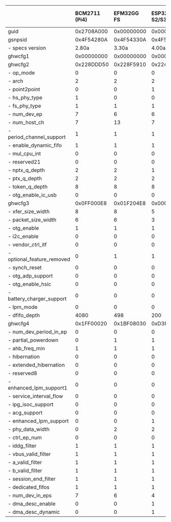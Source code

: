 |                            | BCM2711 (Pi4)   | EFM32GG FS   | ESP32-S2/S3   | ESP32-P4   | STM32F 407/411/429 FS   | STM32F 407/429 HS   | STM32F 412/767 FS   | STM32F723 FS   | STM32F723 HS   | STM32H743 HS   | STM32L476 FS   | STM32U5A5 HS   | GD32VF103 FS   | XMC4500    |
|:---------------------------|:----------------|:-------------|:--------------|:-----------|:------------------------|:--------------------|:--------------------|:---------------|:---------------|:---------------|:---------------|:---------------|:---------------|:-----------|
| guid                       | 0x2708A000      | 0x00000000   | 0x00000000    | 0x00000000 | 0x00001200              | 0x00001100          | 0x00002000          | 0x00003000     | 0x00003100     | 0x00002300     | 0x00002000     | 0x00005000     | 0x00001000     | 0x00AEC000 |
| gsnpsid                    | 0x4F54280A      | 0x4F54330A   | 0x4F54400A    | 0x4F54400A | 0x4F54281A              | 0x4F54281A          | 0x4F54320A          | 0x4F54330A     | 0x4F54330A     | 0x4F54330A     | 0x4F54310A     | 0x4F54411A     | 0x00000000     | 0x4F54292A |
| - specs version            | 2.80a           | 3.30a        | 4.00a         | 4.00a      | 2.81a                   | 2.81a               | 3.20a               | 3.30a          | 3.30a          | 3.30a          | 3.10a          | 4.11a          | 0.00W          | 2.92a      |
| ghwcfg1                    | 0x00000000      | 0x00000000   | 0x00000000    | 0x00000000 | 0x00000000              | 0x00000000          | 0x00000000          | 0x00000000     | 0x00000000     | 0x00000000     | 0x00000000     | 0x00000000     | 0x00000000     | 0x00000000 |
| ghwcfg2                    | 0x228DDD50      | 0x228F5910   | 0x224DD930    | 0x215FFFD0 | 0x229DCD20              | 0x229ED590          | 0x229ED520          | 0x229ED520     | 0x229FE1D0     | 0x229FE190     | 0x229ED520     | 0x228FE052     | 0x00000000     | 0x228F5930 |
| - op_mode                  | 0               | 0            | 0             | 0          | 0                       | 0                   | 0                   | 0              | 0              | 0              | 0              | 2              | 0              | 0          |
| - arch                     | 2               | 2            | 2             | 2          | 0                       | 2                   | 0                   | 0              | 2              | 2              | 0              | 2              | 0              | 2          |
| - point2point              | 0               | 0            | 1             | 0          | 1                       | 0                   | 1                   | 1              | 0              | 0              | 1              | 0              | 0              | 1          |
| - hs_phy_type              | 1               | 0            | 0             | 3          | 0                       | 2                   | 0                   | 0              | 3              | 2              | 0              | 1              | 0              | 0          |
| - fs_phy_type              | 1               | 1            | 1             | 3          | 1                       | 1                   | 1                   | 1              | 1              | 1              | 1              | 0              | 0              | 1          |
| - num_dev_ep               | 7               | 6            | 6             | 15         | 3                       | 5                   | 5                   | 5              | 8              | 8              | 5              | 8              | 0              | 6          |
| - num_host_ch              | 7               | 13           | 7             | 15         | 7                       | 11                  | 11                  | 11             | 15             | 15             | 11             | 15             | 0              | 13         |
| - period_channel_support   | 1               | 1            | 1             | 1          | 1                       | 1                   | 1                   | 1              | 1              | 1              | 1              | 1              | 0              | 1          |
| - enable_dynamic_fifo      | 1               | 1            | 1             | 1          | 1                       | 1                   | 1                   | 1              | 1              | 1              | 1              | 1              | 0              | 1          |
| - mul_cpu_int              | 0               | 0            | 0             | 1          | 1                       | 1                   | 1                   | 1              | 1              | 1              | 1              | 0              | 0              | 0          |
| - reserved21               | 0               | 0            | 0             | 0          | 0                       | 0                   | 0                   | 0              | 0              | 0              | 0              | 0              | 0              | 0          |
| - nptx_q_depth             | 2               | 2            | 1             | 1          | 2                       | 2                   | 2                   | 2              | 2              | 2              | 2              | 2              | 0              | 2          |
| - ptx_q_depth              | 2               | 2            | 2             | 1          | 2                       | 2                   | 2                   | 2              | 2              | 2              | 2              | 2              | 0              | 2          |
| - token_q_depth            | 8               | 8            | 8             | 8          | 8                       | 8                   | 8                   | 8              | 8              | 8              | 8              | 8              | 0              | 8          |
| - otg_enable_ic_usb        | 0               | 0            | 0             | 0          | 0                       | 0                   | 0                   | 0              | 0              | 0              | 0              | 0              | 0              | 0          |
| ghwcfg3                    | 0x0FF000E8      | 0x01F204E8   | 0x00C804B5    | 0x03805EB5 | 0x020001E8              | 0x03F403E8          | 0x0200D1E8          | 0x0200D1E8     | 0x03EED2E8     | 0x03B8D2E8     | 0x0200D1E8     | 0x03B882E8     | 0x00000000     | 0x027A01E5 |
| - xfer_size_width          | 8               | 8            | 5             | 5          | 8                       | 8                   | 8                   | 8              | 8              | 8              | 8              | 8              | 0              | 5          |
| - packet_size_width        | 6               | 6            | 3             | 3          | 6                       | 6                   | 6                   | 6              | 6              | 6              | 6              | 6              | 0              | 6          |
| - otg_enable               | 1               | 1            | 1             | 1          | 1                       | 1                   | 1                   | 1              | 1              | 1              | 1              | 1              | 0              | 1          |
| - i2c_enable               | 0               | 0            | 0             | 0          | 1                       | 1                   | 1                   | 1              | 0              | 0              | 1              | 0              | 0              | 1          |
| - vendor_ctrl_itf          | 0               | 0            | 0             | 1          | 0                       | 1                   | 0                   | 0              | 1              | 1              | 0              | 1              | 0              | 0          |
| - optional_feature_removed | 0               | 1            | 1             | 1          | 0                       | 0                   | 0                   | 0              | 0              | 0              | 0              | 0              | 0              | 0          |
| - synch_reset              | 0               | 0            | 0             | 1          | 0                       | 0                   | 0                   | 0              | 0              | 0              | 0              | 0              | 0              | 0          |
| - otg_adp_support          | 0               | 0            | 0             | 1          | 0                       | 0                   | 1                   | 1              | 1              | 1              | 1              | 0              | 0              | 0          |
| - otg_enable_hsic          | 0               | 0            | 0             | 0          | 0                       | 0                   | 0                   | 0              | 0              | 0              | 0              | 0              | 0              | 0          |
| - battery_charger_support  | 0               | 0            | 0             | 1          | 0                       | 0                   | 1                   | 1              | 1              | 1              | 1              | 0              | 0              | 0          |
| - lpm_mode                 | 0               | 0            | 0             | 0          | 0                       | 0                   | 1                   | 1              | 1              | 1              | 1              | 1              | 0              | 0          |
| - dfifo_depth              | 4080            | 498          | 200           | 896        | 512                     | 1012                | 512                 | 512            | 1006           | 952            | 512            | 952            | 0              | 634        |
| ghwcfg4                    | 0x1FF00020      | 0x1BF08030   | 0xD3F0A030    | 0xDFF1A030 | 0x0FF08030              | 0x17F00030          | 0x17F08030          | 0x17F08030     | 0x23F00030     | 0xE3F00030     | 0x17F08030     | 0xE2103E30     | 0x00000000     | 0xDBF08030 |
| - num_dev_period_in_ep     | 0               | 0            | 0             | 0          | 0                       | 0                   | 0                   | 0              | 0              | 0              | 0              | 0              | 0              | 0          |
| - partial_powerdown        | 0               | 1            | 1             | 1          | 1                       | 1                   | 1                   | 1              | 1              | 1              | 1              | 1              | 0              | 1          |
| - ahb_freq_min             | 1               | 1            | 1             | 1          | 1                       | 1                   | 1                   | 1              | 1              | 1              | 1              | 1              | 0              | 1          |
| - hibernation              | 0               | 0            | 0             | 0          | 0                       | 0                   | 0                   | 0              | 0              | 0              | 0              | 0              | 0              | 0          |
| - extended_hibernation     | 0               | 0            | 0             | 0          | 0                       | 0                   | 0                   | 0              | 0              | 0              | 0              | 0              | 0              | 0          |
| - reserved8                | 0               | 0            | 0             | 0          | 0                       | 0                   | 0                   | 0              | 0              | 0              | 0              | 0              | 0              | 0          |
| - enhanced_lpm_support1    | 0               | 0            | 0             | 0          | 0                       | 0                   | 0                   | 0              | 0              | 0              | 0              | 1              | 0              | 0          |
| - service_interval_flow    | 0               | 0            | 0             | 0          | 0                       | 0                   | 0                   | 0              | 0              | 0              | 0              | 1              | 0              | 0          |
| - ipg_isoc_support         | 0               | 0            | 0             | 0          | 0                       | 0                   | 0                   | 0              | 0              | 0              | 0              | 1              | 0              | 0          |
| - acg_support              | 0               | 0            | 0             | 0          | 0                       | 0                   | 0                   | 0              | 0              | 0              | 0              | 1              | 0              | 0          |
| - enhanced_lpm_support     | 0               | 0            | 1             | 1          | 0                       | 0                   | 0                   | 0              | 0              | 0              | 0              | 1              | 0              | 0          |
| - phy_data_width           | 0               | 2            | 2             | 2          | 2                       | 0                   | 2                   | 2              | 0              | 0              | 2              | 0              | 0              | 2          |
| - ctrl_ep_num              | 0               | 0            | 0             | 1          | 0                       | 0                   | 0                   | 0              | 0              | 0              | 0              | 0              | 0              | 0          |
| - iddg_filter              | 1               | 1            | 1             | 1          | 1                       | 1                   | 1                   | 1              | 1              | 1              | 1              | 1              | 0              | 1          |
| - vbus_valid_filter        | 1               | 1            | 1             | 1          | 1                       | 1                   | 1                   | 1              | 1              | 1              | 1              | 0              | 0              | 1          |
| - a_valid_filter           | 1               | 1            | 1             | 1          | 1                       | 1                   | 1                   | 1              | 1              | 1              | 1              | 0              | 0              | 1          |
| - b_valid_filter           | 1               | 1            | 1             | 1          | 1                       | 1                   | 1                   | 1              | 1              | 1              | 1              | 0              | 0              | 1          |
| - session_end_filter       | 1               | 1            | 1             | 1          | 1                       | 1                   | 1                   | 1              | 1              | 1              | 1              | 0              | 0              | 1          |
| - dedicated_fifos          | 1               | 1            | 1             | 1          | 1                       | 1                   | 1                   | 1              | 1              | 1              | 1              | 1              | 0              | 1          |
| - num_dev_in_eps           | 7               | 6            | 4             | 7          | 3                       | 5                   | 5                   | 5              | 8              | 8              | 5              | 8              | 0              | 6          |
| - dma_desc_enable          | 0               | 0            | 1             | 1          | 0                       | 0                   | 0                   | 0              | 0              | 1              | 0              | 1              | 0              | 1          |
| - dma_desc_dynamic         | 0               | 0            | 1             | 1          | 0                       | 0                   | 0                   | 0              | 0              | 1              | 0              | 1              | 0              | 1          |
